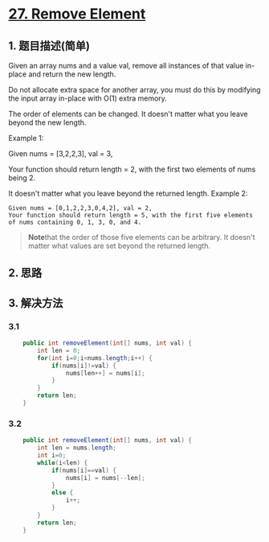 # [27. Remove Element](https://leetcode-cn.com/problems/remove-element/)

## 1. 题目描述(简单)

Given an array nums and a value val, remove all instances of that value in-place and return the new length.

Do not allocate extra space for another array, you must do this by modifying the input array in-place with O(1) extra memory.

The order of elements can be changed. It doesn't matter what you leave beyond the new length.

Example 1:

Given nums = [3,2,2,3], val = 3,

Your function should return length = 2, with the first two elements of nums being 2.

It doesn't matter what you leave beyond the returned length.
Example 2:
```
Given nums = [0,1,2,2,3,0,4,2], val = 2,
Your function should return length = 5, with the first five elements of nums containing 0, 1, 3, 0, and 4.
```
> **Note**that the order of those five elements can be arbitrary.
> It doesn't matter what values are set beyond the returned length.


## 2. 思路

## 3. 解决方法

### 3.1 



```java
    public int removeElement(int[] nums, int val) {
        int len = 0;
        for(int i=0;i<nums.length;i++) {
        	if(nums[i]!=val) {
        		nums[len++] = nums[i];
        	}
        }
        return len;
    }
```



### 3.2 


```java
    public int removeElement(int[] nums, int val) {
        int len = nums.length;
        int i=0;
        while(i<len) {
        	if(nums[i]==val) {
        		nums[i] = nums[--len];
        	}
        	else {
        		i++;
        	}
        }
        return len;
    }
```

